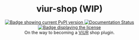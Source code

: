 <div align="center">
    <h1>viur-shop (WIP)</h1>
    <a href="https://pypi.org/project/viur-shop/">
        <img alt="Badge showing current PyPI version" title="PyPI" src="https://img.shields.io/pypi/v/viur-shop">
    </a>
    <a href='https://viur-shop.readthedocs.io/en/latest/?badge=latest'>
        <img src='https://readthedocs.org/projects/viur-shop/badge/?version=latest' alt='Documentation Status' />
    </a>
    <a href="LICENSE">
        <img src="https://img.shields.io/github/license/viur-framework/viur-shop" alt="Badge displaying the license" title="License badge">
    </a>
    <br>
    On the way to becoming a <a href="https://www.viur.dev">ViUR</a> shop plugin.
</div>
